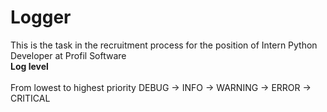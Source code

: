 # Logger
This is the task in the recruitment process for the position of Intern Python Developer at Profil Software <br />
<b>Log level</b><br></br>
From lowest to highest priority
DEBUG -> INFO -> WARNING -> ERROR -> CRITICAL
